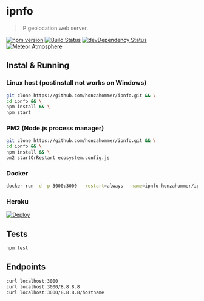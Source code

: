 # ipnfo
> IP geolocation web server.

[![npm version](https://img.shields.io/npm/v/ipnfo.svg)](https://www.npmjs.com/package/ipnfo)
[![Build Status](https://img.shields.io/travis/honzahommer/ipnfo/master.svg)](https://travis-ci.org/honzahommer/ipnfo)
[![devDependency Status](https://img.shields.io/david/dev/honzahommer/ipnfo.svg)](https://david-dm.org/honzahommer/ipnfo?type=dev)
[![Meteor Atmosphere](https://img.shields.io/badge/meteor-honzahommer%3Aipnfo-blue.svg)](https://atmospherejs.com/honzahommer/ipnfo)

## Instal & Running

### Linux host (postinstall not works on Windows)

```bash
git clone https://github.com/honzahommer/ipnfo.git && \
cd ipnfo && \
npm install && \
npm start
```

### PM2 (Node.js process manager)

```bash
git clone https://github.com/honzahommer/ipnfo.git && \
cd ipnfo && \
npm install && \
pm2 startOrRestart ecosystem.config.js
```

### Docker

```bash
docker run -d -p 3000:3000 --restart=always --name=ipnfo honzahommer/ipnfo
```

### Heroku

[![Deploy](https://www.herokucdn.com/deploy/button.svg)](https://heroku.com/deploy)

## Tests

```bash
npm test
```

## Endpoints

```bash
curl localhost:3000
curl localhost:3000/8.8.8.8
curl localhost:3000/8.8.8.8/hostname
```
